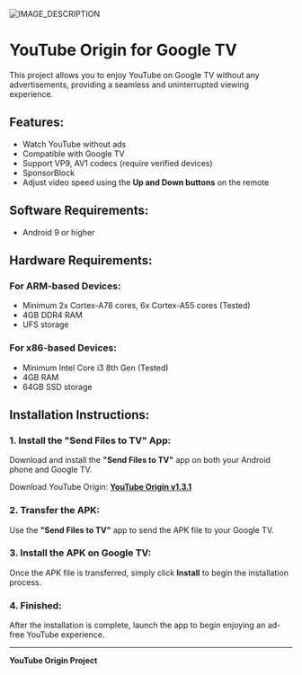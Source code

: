 ![IMAGE_DESCRIPTION](https://gitlab.com/uploads/-/system/project/avatar/62144433/play_store_512.png?width=96)

# YouTube Origin for Google TV

This project allows you to enjoy YouTube on Google TV without any advertisements, providing a seamless and uninterrupted viewing experience.

## Features:
- Watch YouTube without ads
- Compatible with Google TV
- Support VP9, AV1 codecs (require verified devices)
- SponsorBlock
- Adjust video speed using the **Up and Down buttons** on the remote

## Software Requirements:
- Android 9 or higher

## Hardware Requirements:

### For ARM-based Devices:
- Minimum 2x Cortex-A78 cores, 6x Cortex-A55 cores (Tested)
- 4GB DDR4 RAM
- UFS storage

### For x86-based Devices:
- Minimum Intel Core i3 8th Gen (Tested)
- 4GB RAM
- 64GB SSD storage

## Installation Instructions:

### 1. Install the "Send Files to TV" App:
Download and install the **"Send Files to TV"** app on both your Android phone and Google TV.

Download YouTube Origin:
**[YouTube Origin v1.3.1](https://mega.nz/file/4ppRxLIB#lN-op-qWrMvHzOY9rEiYOcwF2CyzAj7y7GuUSyGpZSE)**

### 2. Transfer the APK:
Use the **"Send Files to TV"** app to send the APK file to your Google TV.

### 3. Install the APK on Google TV:
Once the APK file is transferred, simply click **Install** to begin the installation process.

### 4. Finished:
After the installation is complete, launch the app to begin enjoying an ad-free YouTube experience.


---

**YouTube Origin Project**
